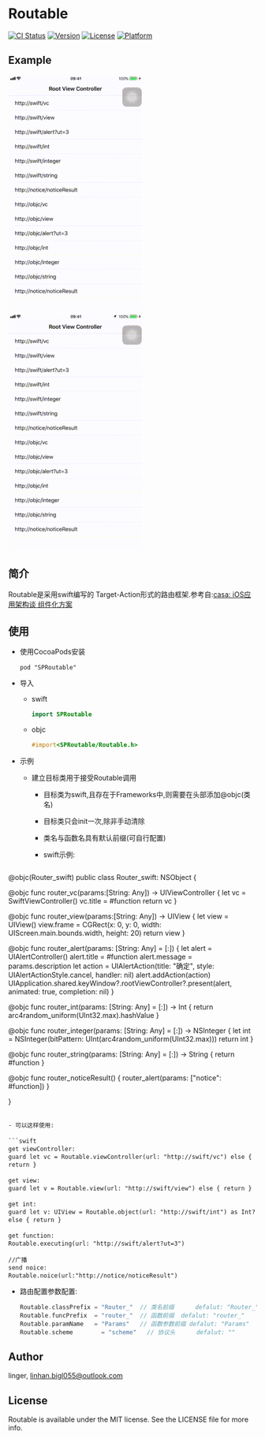 # Routable

[![CI Status](http://img.shields.io/travis/bigL055/Routable.svg?style=flat)](https://travis-ci.org/bigL055/Routable)
[![Version](https://img.shields.io/cocoapods/v/Routable.svg?style=flat)](http://cocoapods.org/pods/Routable)
[![License](https://img.shields.io/cocoapods/l/Routable.svg?style=flat)](http://cocoapods.org/pods/Routable)
[![Platform](https://img.shields.io/cocoapods/p/Routable.svg?style=flat)](http://cocoapods.org/pods/Routable)

## Example

![routable_swift](./ReadmeData/routable_swift.gif)
![routable_swift](./ReadmeData/routable_objc.gif)

## 简介

Routable是采用swift编写的 Target-Action形式的路由框架.参考自:[casa: iOS应用架构谈 组件化方案](https://casatwy.com/iOS-Modulization.html)

## 使用

- 使用CocoaPods安装

  ```
  pod "SPRoutable"
  ```

- 导入

  - swift

    ```swift
    import SPRoutable
    ```

  - objc

    ```objective-c
    #import<SPRoutable/Routable.h>
    ```

- 示例
  -  建立目标类用于接受Routable调用

     - 目标类为swift,且存在于Frameworks中,则需要在头部添加@objc(类名)


     - 目标类只会init一次,除非手动清除
     - 类名与函数名具有默认前缀(可自行配置)
     - swift示例:

  ```swift
@objc(Router_swift)
public class Router_swift: NSObject {

  @objc func router_vc(params:[String: Any]) -> UIViewController {
    let vc = SwiftViewController()
    vc.title = #function
    return vc
  }

  @objc func router_view(params:[String: Any]) -> UIView {
    let view = UIView()
    view.frame = CGRect(x: 0, y: 0, width: UIScreen.main.bounds.width, height: 20)
    return view
  }

  @objc func router_alert(params: [String: Any] = [:]) {
    let alert = UIAlertController()
    alert.title = #function
    alert.message = params.description
    let action = UIAlertAction(title: "确定",
                               style: UIAlertActionStyle.cancel,
                               handler: nil)
    alert.addAction(action)
    UIApplication.shared.keyWindow?.rootViewController?.present(alert, animated: true, completion: nil)
  }

  @objc func router_int(params: [String: Any] = [:]) -> Int {
    return arc4random_uniform(UInt32.max).hashValue
  }

  @objc func router_integer(params: [String: Any] = [:]) -> NSInteger {
    let int = NSInteger(bitPattern: UInt(arc4random_uniform(UInt32.max)))
    return int
  }

  @objc func router_string(params: [String: Any] = [:]) -> String {
    return #function
  }

  @objc func router_noticeResult() {
    router_alert(params: ["notice": #function])
  }

}
  ```

  - 可以这样使用:

  ```swift
get viewController:
guard let vc = Routable.viewController(url: "http://swift/vc") else { return }
  	
get view:
guard let v = Routable.view(url: "http://swift/view") else { return }

get int:
guard let v: UIView = Routable.object(url: "http://swift/int") as Int? else { return }

get function:
Routable.executing(url: "http://swift/alert?ut=3")

//广播
send noice:
Routable.noice(url:"http://notice/noticeResult")
  ```

- 路由配置参数配置:

  ```swift
  Routable.classPrefix = "Router_"  // 类名前缀 	 defalut: "Router_"
  Routable.funcPrefix  = "router_"  // 函数前缀	 defalut: "router_"
  Routable.paramName   = "Params"   // 函数参数前缀 defalut: "Params"
  Routable.scheme	     = "scheme"   // 协议头	  defalut: ""
  ```

## Author

linger, linhan.bigl055@outlook.com

## License

Routable is available under the MIT license. See the LICENSE file for more info.
